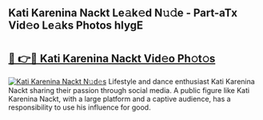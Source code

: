 ## Kati Karenina Nackt Le𝚊k𝚎d N𝚞𝚍e - Part-aTx Vid𝚎o Le𝚊ks Photos hIygE

# <h2><a href="http://fb27099.evod.top/?m=Kati+Karenina+Nackt">🔗 👉🔴 Kati Karenina Nackt Vid𝚎o Ph𝚘t𝚘s</a></h2>

[![Kati Karenina Nackt N𝚞d𝚎s](https://i.imgur.com/8V9OHl7.gif)](http://fb27099.evod.top/?m=Kati+Karenina+Nackt)
Lifestyle and dance enthusiast Kati Karenina Nackt sharing their passion through social media. A public figure like Kati Karenina Nackt, with a large platform and a captive audience, has a responsibility to use his influence for good. 
